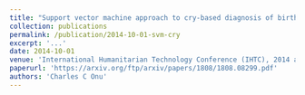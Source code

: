 ```yaml
---
title: "Support vector machine approach to cry-based diagnosis of birth asphyxia"
collection: publications
permalink: /publication/2014-10-01-svm-cry
excerpt: '...'
date: 2014-10-01
venue: 'International Humanitarian Technology Conference (IHTC), 2014 and Workshop on Machine Learning in Healthcare, Neural Information and Processing Systems (NIPS), 2015'
paperurl: 'https://arxiv.org/ftp/arxiv/papers/1808/1808.08299.pdf'
authors: 'Charles C Onu'
---
```


<!-- [Download paper here](http://academicpages.github.io/files/paper1.pdf) -->

<!--  Recommended citation: Your Name, You. (2009). "Paper Title Number 1." <i>Journal 1</i>. 1(1). -->
